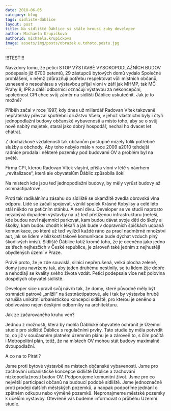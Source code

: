 ```yaml
---
date: 2018-06-05
category: blog
tags: sidliste-dablice
layout: post
title: Na sídliště Ďáblice si stále brousí zuby developer
author: Michaela Krupičková
authorId: michaela.krupickova 
image: assets/img/posts/obrazek.u.tohoto.postu.jpg
---
```


!!!TEST!!!

Navzdory tomu, že petici STOP VÝSTAVBĚ VYSOKOPODLAŽNÍCH BUDOV podepsalo již 6700 petentů, 29 zástupců bytových domů vydalo Společné prohlášení, v němž zdůrazňují potřebu respektovat vůli místních občanů, usnesení o nesouhlasu s výstavbou přijal vloni v září jak MHMP, tak MČ Prahy 8, IPR a další odborníci označují výstavbu za nekoncepční, společnost CPI chce svůj záměr na sídlišti Ďáblice uskutečnit. 
Jak je to možné?

Příběh začal v roce 1997, kdy dnes už miliardář Radovan Vítek takzvaně nepřátelsky převzal spotřební družstvo Včela, v jehož vlastnictví byly i čtyři jednopodlažní budovy občanské vybavenosti a místo toho, aby se o svůj nově nabitý majetek, staral jako dobrý hospodář, nechal ho dvacet let chátrat.

Z docházkové vzdálenosti tak občanům postupně mizely tolik potřebné služby a obchody. Aby toho nebylo málo v roce 2009 a2010 tehdejší radnice prodala i některé pozemky pod budovami OV a problém byl na světě.

Firma CPI, kterou Radovan Vítek vlastní, přišla vloni v létě s návrhem „revitalizace“, která ale obyvatelům Ďáblic způsobila šok!

Na místech kde jsou teď jednopodlažní budovy, by měly vyrůst budovy až osmnáctipatrové.

Proti tak radikálnímu zásahu do sídliště se okamžitě zvedla obrovská vlna odporu. Lidé se začali spojovat, vznikl spolek Krásné Kobylisy a celé léto stál někdo na petičním stánku. A není divu. Developer se ve studii naprosto nezabývá dopadem výstavby na už teď přetíženou infrastrukturu (neřeší, kde budou noví nájemníci parkovat, kam budou dávat svoje děti do školy a školky, kam budou chodit k lékaři a jak bude v dopravních špičkách ucpaná komunikace, po které už teď vyjíždí každé ráno za prací nadměrné množství aut, jak se lidem v blízkosti takové komunikace bude dýchat vzduch plný škodlivých imisí). Sídliště Ďáblice totiž kromě toho, že je oceněno jako jedno ze třech nejhezčích v České republice, je zároveň také jedním z nejhustěji obydlených území v Praze. 

Právě proto, že je zde souvislá, silnicí nepřerušená, velká plocha zeleně, domy jsou navrženy tak, aby jeden druhému nestínily, se tu lidem žije dobře a nehodlají se kvality svého života vzdát. Petici podepsala více než polovina dospělých obyvatel sídliště. 

Developer sice upravil svůj návrh tak, že domy, které původně měly být osmnácti patrové „snížil“ na šestnáctipatrové, ale i tak by výstavba hrubě narušila unikátní urbanistickou koncepci sídliště, pro kterou je ceněno a obdivováno nejen českými odborníky na architekturu.

Jak ze začarovaného kruhu ven?

Jednou z možností, která by mohla Ďáblické obyvatele ochránit je Územní studie pro sídliště Ďáblice s regulačními prvky. Tato studie by měla potvrdit to, co již v současném platném územním plánu je a zároveň to, s čím počítá i Metropolitní plán, totiž, že na místech OV mohou stát budovy maximálně dvoupodlažní.



A co na to Piráti? 

Jsme proti bytové výstavbě na místech občanské vybavenosti.
Jsme pro zachování urbanistické koncepce sídliště Ďáblice a zachování nízkopodlažnosti budov OV.
Podporujeme komunitní život.
Jsme pro co největší participaci občanů na budoucí podobě sídliště.
Jsme jednoznačně proti prodeji dalších městských pozemků, a naopak podpoříme jednání o zpětném odkupu nebo výměně pozemků. 
Nepronajmeme městské pozemky k účelům výstavby.
Otevřeně vás budeme informovat o průběhu Územní studie.



